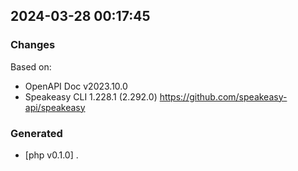 

## 2024-03-28 00:17:45
### Changes
Based on:
- OpenAPI Doc v2023.10.0 
- Speakeasy CLI 1.228.1 (2.292.0) https://github.com/speakeasy-api/speakeasy
### Generated
- [php v0.1.0] .